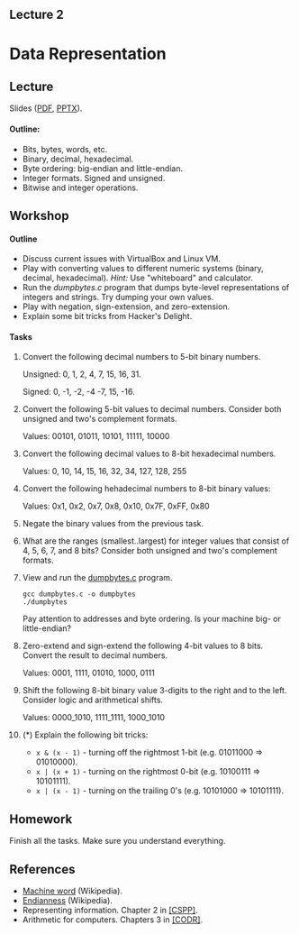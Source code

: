Lecture 2
---

# Data Representation

## Lecture

Slides ([PDF](CA_Lecture_02.pdf), [PPTX](CA_Lecture_02.pptx)).

#### Outline:

* Bits, bytes, words, etc.
* Binary, decimal, hexadecimal.
* Byte ordering: big-endian and little-endian.
* Integer formats. Signed and unsigned.
* Bitwise and integer operations.

## Workshop

#### Outline

* Discuss current issues with VirtualBox and Linux VM.
* Play with converting values to different numeric systems (binary, decimal, hexadecimal).
  _Hint:_ Use "whiteboard" and calculator.
* Run the _dumpbytes.c_ program that dumps byte-level representations of integers and strings.
  Try dumping your own values.
* Play with negation, sign-extension, and zero-extension.  
* Explain some bit tricks from Hacker's Delight.  
     
#### Tasks

1. Convert the following decimal numbers to 5-bit binary numbers.
   
   Unsigned: 0, 1, 2, 4, 7, 15, 16, 31.
   
   Signed: 0, -1, -2, -4 -7, 15, -16.
 
1. Convert the following 5-bit values to decimal numbers.
   Consider both unsigned and two's complement formats.

   Values: 00101, 01011, 10101, 11111, 10000

1. Convert the following decimal values to 8-bit hexadecimal numbers.
   
   Values: 0, 10, 14, 15, 16, 32, 34, 127, 128, 255

1. Convert the following hehadecimal numbers to 8-bit binary values:

   Values: 0x1, 0x2, 0x7, 0x8, 0x10, 0x7F, 0xFF, 0x80 

1. Negate the binary values from the previous task.

1. What are the ranges (smallest..largest) for integer values that consist of 4, 5, 6, 7, and 8 bits?
   Consider both unsigned and two's complement formats.

1. View and run the [dumpbytes.c](
   https://github.com/andrewt0301/hse-acos-course/blob/master/docs/part1ca/02_DataTypes/dumpbytes.c) program.

   ```
   gcc dumpbytes.c -o dumpbytes
   ./dumpbytes
   ```

   Pay attention to addresses and byte ordering.
   Is your machine big- or little-endian?

1. Zero-extend and sign-extend the following 4-bit values to 8 bits. Convert the result to decimal numbers.

   Values: 0001, 1111, 01010, 1000, 0111 

1. Shift the following 8-bit binary value 3-digits to the right and to the left.
   Consider logic and arithmetical shifts.

   Values: 0000_1010, 1111_1111, 1000_1010
  
1. (*) Explain the following bit tricks:

   * `x & (x - 1)` - turning off the rightmost 1-bit (e.g. 01011000 => 01010000).
   * `x | (x + 1)` - turning on the rightmost 0-bit (e.g. 10100111 => 10101111).
   * `x | (x - 1)` - turning on the trailing 0's (e.g. 10101000 => 10101111).

## Homework

Finish all the tasks. Make sure you understand everything.

## References

* [Machine word](https://en.wikipedia.org/wiki/Word_%28computer_architecture%29) (Wikipedia).
* [Endianness](https://en.wikipedia.org/wiki/Endianness) (Wikipedia).
* Representing information. Chapter 2 in [[CSPP]](../../books.md).
* Arithmetic for computers. Chapters 3 in [[CODR]](../../books.md).
